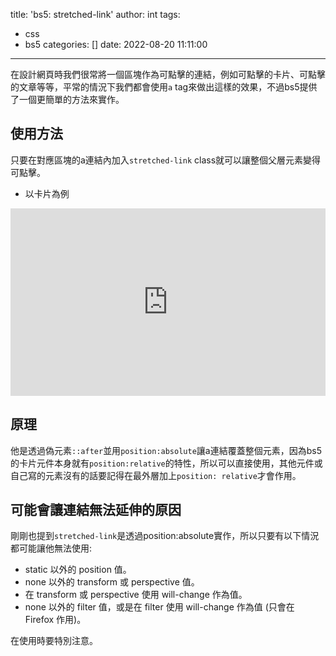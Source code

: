 title: 'bs5: stretched-link'
author: int
tags:
  - css
  - bs5
categories: []
date: 2022-08-20 11:11:00
---
在設計網頁時我們很常將一個區塊作為可點擊的連結，例如可點擊的卡片、可點擊的文章等等，平常的情況下我們都會使用`a` tag來做出這樣的效果，不過bs5提供了一個更簡單的方法來實作。

## 使用方法

只要在對應區塊的a連結內加入`stretched-link` class就可以讓整個父層元素變得
可點擊。

* 以卡片為例

<iframe height="300" style="width: 100%;" scrolling="no" title="Untitled" src="https://codepen.io/intHuang/embed/dymaJwJ?default-tab=html%2Cresult" frameborder="no" loading="lazy" allowtransparency="true" allowfullscreen="true">
  See the Pen <a href="https://codepen.io/intHuang/pen/dymaJwJ">
  Untitled</a> by int (<a href="https://codepen.io/intHuang">@intHuang</a>)
  on <a href="https://codepen.io">CodePen</a>.
</iframe>

## 原理

他是透過偽元素`::after`並用`position:absolute`讓a連結覆蓋整個元素，因為bs5的卡片元件本身就有`position:relative`的特性，所以可以直接使用，其他元件或自己寫的元素沒有的話要記得在最外層加上`position: relative`才會作用。

## 可能會讓連結無法延伸的原因

剛剛也提到`stretched-link`是透過position:absolute實作，所以只要有以下情況都可能讓他無法使用:

* static 以外的 position 值。
* none 以外的 transform 或 perspective 值。
* 在 transform 或 perspective 使用 will-change 作為值。
* none 以外的 filter 值，或是在 filter 使用 will-change 作為值 (只會在 Firefox 作用)。

在使用時要特別注意。